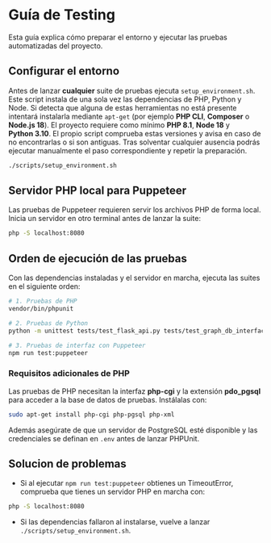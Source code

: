 # Guía de Testing

Esta guía explica cómo preparar el entorno y ejecutar las pruebas automatizadas del proyecto.

## Configurar el entorno

Antes de lanzar **cualquier** suite de pruebas ejecuta `setup_environment.sh`.
Este script instala de una sola vez las dependencias de PHP, Python y Node. Si
detecta que alguna de estas herramientas no está presente intentará instalarla
mediante `apt-get` (por ejemplo **PHP CLI**, **Composer** o **Node.js 18**).
El proyecto requiere como mínimo **PHP&nbsp;8.1**, **Node&nbsp;18** y
**Python&nbsp;3.10**. El propio script comprueba estas versiones y avisa en caso
de no encontrarlas o si son antiguas. Tras solventar cualquier ausencia podrás
ejecutar manualmente el paso correspondiente y repetir la preparación.

```bash
./scripts/setup_environment.sh
```

## Servidor PHP local para Puppeteer

Las pruebas de Puppeteer requieren servir los archivos PHP de forma local. Inicia un servidor en otro terminal antes de lanzar la suite:

```bash
php -S localhost:8080
```

## Orden de ejecución de las pruebas

Con las dependencias instaladas y el servidor en marcha, ejecuta las suites en el siguiente orden:

```bash
# 1. Pruebas de PHP
vendor/bin/phpunit

# 2. Pruebas de Python
python -m unittest tests/test_flask_api.py tests/test_graph_db_interface.py

# 3. Pruebas de interfaz con Puppeteer
npm run test:puppeteer
```

### Requisitos adicionales de PHP

Las pruebas de PHP necesitan la interfaz **php-cgi** y la extensión
**pdo_pgsql** para acceder a la base de datos de pruebas. Instálalas con:

```bash
sudo apt-get install php-cgi php-pgsql php-xml
```

Además asegúrate de que un servidor de PostgreSQL esté disponible y las
credenciales se definan en `.env` antes de lanzar PHPUnit.


## Solucion de problemas

- Si al ejecutar `npm run test:puppeteer` obtienes un TimeoutError, comprueba que tienes un servidor PHP en marcha con:
```bash
php -S localhost:8080
```
- Si las dependencias fallaron al instalarse, vuelve a lanzar `./scripts/setup_environment.sh`.
